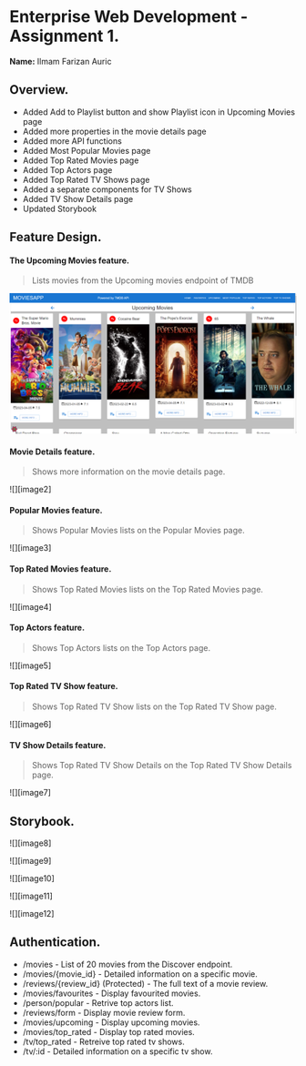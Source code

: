 # Enterprise Web Development - Assignment 1.

__Name:__ Ilmam Farizan Auric

## Overview.

+ Added Add to Playlist button and show Playlist icon in Upcoming Movies page
+ Added more properties in the movie details page
+ Added more API functions
+ Added Most Popular Movies page
+ Added Top Rated Movies page
+ Added Top Actors page
+ Added Top Rated TV Shows page
+ Added a separate components for TV Shows
+ Added TV Show Details page
+ Updated Storybook

## Feature Design.


#### The Upcoming Movies feature.

> Lists movies from the Upcoming movies endpoint of TMDB

![images](image1.png)

#### Movie Details feature.

> Shows more information on the movie details page.

![][image2]

#### Popular Movies feature.

> Shows Popular Movies lists on the Popular Movies page.

![][image3]

#### Top Rated Movies feature.

> Shows Top Rated Movies lists on the Top Rated Movies page.

![][image4]

#### Top Actors feature.

> Shows Top Actors lists on the Top Actors page.

![][image5]

#### Top Rated TV Show feature.

> Shows Top Rated TV Show lists on the Top Rated TV Show page.

![][image6]

#### TV Show Details feature.

> Shows Top Rated TV Show Details on the Top Rated TV Show Details page.

![][image7]

## Storybook.

![][image8]

![][image9]

![][image10]

![][image11]

![][image12]

## Authentication.

+ /movies - List of 20 movies from the Discover endpoint.
+ /movies/{movie_id} - Detailed information on a specific movie.
+ /reviews/{review_id} (Protected) - The full text of a movie review.
+ /movies/favourites - Display favourited movies.
+ /person/popular - Retrive top actors list.
+ /reviews/form - Display movie review form.
+ /movies/upcoming - Display upcoming movies.
+ /movies/top_rated - Display top rated movies.
+ /tv/top_rated - Retreive top rated tv shows.
+ /tv/:id - Detailed information on a specific tv show.